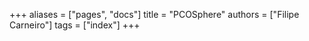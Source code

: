+++
aliases = ["pages", "docs"]
title = "PCOSphere"
authors = ["Filipe Carneiro"]
tags = ["index"]
+++

